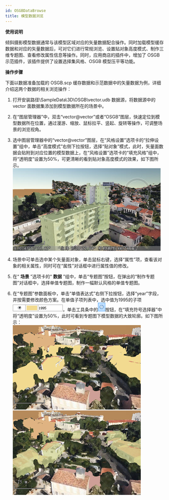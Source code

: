 ```yaml
---
id: OSGBDataBrowse
title: 模型数据浏览
---
```

**使用说明**

倾斜摄影模型数据通常与该模型区域对应的矢量数据配合操作。同时加载模型缓存数据和对应的矢量数据后，可对它们进行常规浏览、设置贴对象高度模式、制作三维专题图、查看修改属性信息等操作。同时，应用商店的插件中，增加了
OSGB 示范插件，该插件提供了设置选择集风格、OSGB 模型压平等功能。

**操作步骤**

下面以数据准备加载的 OSGB.scp 缓存数据和示范数据中的矢量数据为例，详细介绍这两个数据的相关浏览操作：

  1. 打开安装路径\SampleData\3D\OSGB\vector.udb 数据源，将数据源中的 vector 面数据集添加到模型数据所在的场景中。
  2. 在“图层管理器”中，双击“vector@vector”或者“OSGB”图层，快速定位到模型数据所在位置，通过漫游、缩放、鼠标拉平、竖起、旋转等操作，可调整场景的浏览视角。 
  3. 选中图层管理器中的“vector@vector”图层，在“风格设置”选项卡的“拉伸设置”组中，单击“高度模式”右侧下拉按钮，选择“贴对象”模式，此时，矢量面数据会贴附到对应位置的模型数据上，在“风格设置”选项卡的“填充风格”组中，将“透明度”设置为50%，可更清晰的看到贴对象高度模式的效果，如下图所示。  
![图：贴对象高度模式](img/PasteObject.jpg)  

  4. 场景中可单击选中某个矢量面对象，单击鼠标右键，选择“属性”项，查看该对象的相关属性，同时可在“属性”对话框中进行属性值的修改。
  5. 在“ **场景** ”选项卡的“ **数据** ”组中，单击“专题图”按钮，在弹出的“制作专题图”对话框中，选择单值专题图，制作一幅默认风格的单值专题图。
  6. 在“专题图”参数面板中，单击“单值表达式”右侧下拉按钮，选择“year”字段，并按需要修改颜色方案。在单值子项列表中，选中值为1995的子项![](img/item.gif)，单击工具条中的![](img/FillSym.png)按钮，在“填充符号选择器”中将“透明度”设置为50%，此时可看到专题图下模型数据的大致轮廓。如下图所示：  
![图：单值专题图](img/ThemamapTransparency.jpg)  ![图：专题图子项透明  ](img/ThemamapTransparency1.jpg)  

 

